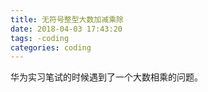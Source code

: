 ```yaml
---
title: 无符号整型大数加减乘除
date: 2018-04-03 17:43:20
tags: -coding
categories: coding
---
```

华为实习笔试的时候遇到了一个大数相乘的问题。

